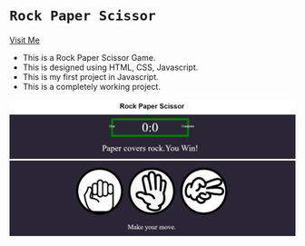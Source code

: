 # `Rock Paper Scissor`
[Visit Me](https://2510lucky.github.io/RPS-Gameindex.html)
- This is a Rock Paper Scissor Game.
- This is designed using HTML, CSS, Javascript.
- This is my first project in Javascript.
- This is a completely working project.

![Test Image 1](image/img1.jpg)
![Test Image 1](image/img2.jpg)
![Test Image 1](image/img3.jpg)

